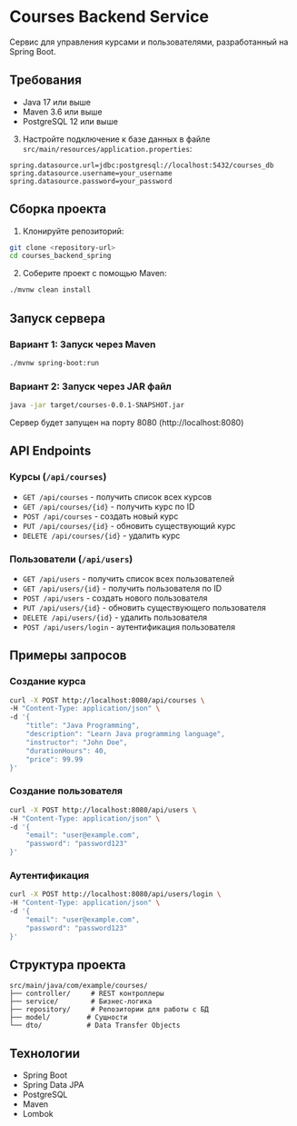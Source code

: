 # Courses Backend Service

Сервис для управления курсами и пользователями, разработанный на Spring Boot.

## Требования

- Java 17 или выше
- Maven 3.6 или выше
- PostgreSQL 12 или выше

3. Настройте подключение к базе данных в файле `src/main/resources/application.properties`:
```properties
spring.datasource.url=jdbc:postgresql://localhost:5432/courses_db
spring.datasource.username=your_username
spring.datasource.password=your_password
```

## Сборка проекта

1. Клонируйте репозиторий:
```bash
git clone <repository-url>
cd courses_backend_spring
```

2. Соберите проект с помощью Maven:
```bash
./mvnw clean install
```

## Запуск сервера

### Вариант 1: Запуск через Maven
```bash
./mvnw spring-boot:run
```

### Вариант 2: Запуск через JAR файл
```bash
java -jar target/courses-0.0.1-SNAPSHOT.jar
```

Сервер будет запущен на порту 8080 (http://localhost:8080)

## API Endpoints

### Курсы (`/api/courses`)

- `GET /api/courses` - получить список всех курсов
- `GET /api/courses/{id}` - получить курс по ID
- `POST /api/courses` - создать новый курс
- `PUT /api/courses/{id}` - обновить существующий курс
- `DELETE /api/courses/{id}` - удалить курс

### Пользователи (`/api/users`)

- `GET /api/users` - получить список всех пользователей
- `GET /api/users/{id}` - получить пользователя по ID
- `POST /api/users` - создать нового пользователя
- `PUT /api/users/{id}` - обновить существующего пользователя
- `DELETE /api/users/{id}` - удалить пользователя
- `POST /api/users/login` - аутентификация пользователя

## Примеры запросов

### Создание курса
```bash
curl -X POST http://localhost:8080/api/courses \
-H "Content-Type: application/json" \
-d '{
    "title": "Java Programming",
    "description": "Learn Java programming language",
    "instructor": "John Doe",
    "durationHours": 40,
    "price": 99.99
}'
```

### Создание пользователя
```bash
curl -X POST http://localhost:8080/api/users \
-H "Content-Type: application/json" \
-d '{
    "email": "user@example.com",
    "password": "password123"
}'
```

### Аутентификация
```bash
curl -X POST http://localhost:8080/api/users/login \
-H "Content-Type: application/json" \
-d '{
    "email": "user@example.com",
    "password": "password123"
}'
```

## Структура проекта

```
src/main/java/com/example/courses/
├── controller/     # REST контроллеры
├── service/        # Бизнес-логика
├── repository/     # Репозитории для работы с БД
├── model/         # Сущности
└── dto/           # Data Transfer Objects
```

## Технологии

- Spring Boot
- Spring Data JPA
- PostgreSQL
- Maven
- Lombok 